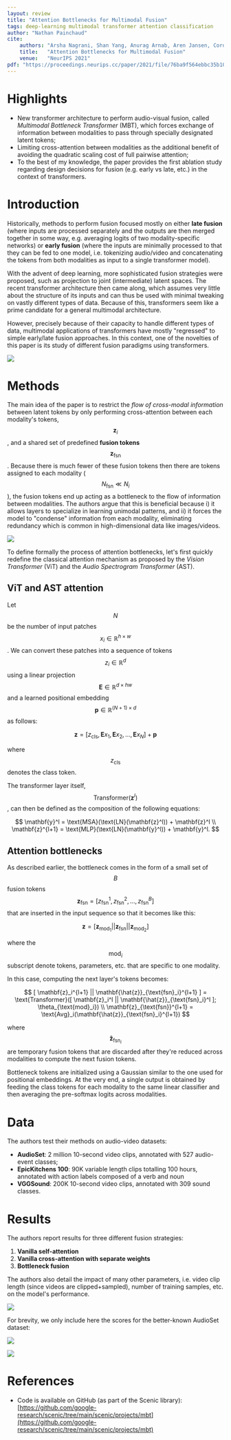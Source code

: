```yaml
---
layout: review
title: "Attention Bottlenecks for Multimodal Fusion"
tags: deep-learning multimodal transformer attention classification
author: "Nathan Painchaud"
cite:
    authors: "Arsha Nagrani, Shan Yang, Anurag Arnab, Aren Jansen, Cordelia Schmid, Chen Sun"
    title:   "Attention Bottlenecks for Multimodal Fusion"
    venue:   "NeurIPS 2021"
pdf: "https://proceedings.neurips.cc/paper/2021/file/76ba9f564ebbc35b1014ac498fafadd0-Paper.pdf"
---
```



# Highlights
- New transformer architecture to perform audio-visual fusion, called *Multimodal Bottleneck Transformer* (MBT), which
forces exchange of information between modalities to pass through specially designated latent tokens;
- Limiting cross-attention between modalities as the additional benefit of avoiding the quadratic scaling cost of full
pairwise attention;
- To the best of my knowledge, the paper provides the first ablation study regarding design decisions for fusion (e.g.
early vs late, etc.) in the context of transformers.


# Introduction
Historically, methods to perform fusion focused mostly on either **late fusion** (where inputs are processed separately
and the outputs are then merged together in some way, e.g. averaging logits of two modality-specific networks) or
**early fusion** (where the inputs are minimally processed to that they can be fed to one model, i.e. tokenizing
audio/video and concatenating the tokens from both modalities as input to a single transformer model).

With the advent of deep learning, more sophisticated fusion strategies were proposed, such as projection to joint 
(intermediate) latent spaces. The recent transformer architecture then came along, which assumes very little about the
structure of its inputs and can thus be used with minimal tweaking on vastly different types of data. Because of this,
transformers seem like a prime candidate for a general multimodal architecture.

However, precisely because of their capacity to handle different types of data, multimodal applications of transformers
have mostly "regressed" to simple early/late fusion approaches. In this context, one of the novelties of this paper is
its study of different fusion paradigms using transformers.

![](/collections/images/AttentionBottleneckMultimodalFusion/figure1.jpg)


# Methods
The main idea of the paper is to restrict the *flow of cross-modal information* between latent tokens by only performing
cross-attention between each modality's tokens, $$\mathbf{z}_i$$, and a shared set of predefined **fusion tokens** $$\mathbf{z}_{\text{fsn}}$$.
Because there is much fewer of these fusion tokens then there are tokens assigned to each modality ($$N_{\text{fsn}} \ll N_{i}$$),
the fusion tokens end up acting as a bottleneck to the flow of information between modalities. The authors argue that
this is beneficial because i) it allows layers to specialize in learning unimodal patterns, and ii) it forces the model
to "condense" information from each modality, eliminating redundancy which is common in high-dimensional data like
images/videos.

![](/collections/images/AttentionBottleneckMultimodalFusion/figure2.jpg)

To define formally the process of attention bottlenecks, let's first quickly redefine the classical attention mechanism
as proposed by the *Vision Transformer* (ViT) and the *Audio Spectrogram Transformer* (AST).

## ViT and AST attention
Let $$N$$ be the number of input patches $$x_i \in \mathbb{R}^{h \times w}$$. We can convert these patches into a
sequence of tokens $$z_i \in \mathbb{R}^d$$ using a linear projection $$\mathbf{E} \in \mathbb{R}^{d \times hw}$$ and a
learned positional embedding $$\mathbf{p} \in \mathbb{R}^{(N + 1) \times d}$$ as follows:

$$
\mathbf{z} = [z_{\text{cls}}, \mathbf{E}x_1,\mathbf{E}x_2,\dots,\mathbf{E}x_N] + \mathbf{p}
$$

where $$z_{\text{cls}}$$ denotes the class token.

The transformer layer itself, $$\text{Transformer}(\mathbf{z}^l)$$, can then be defined as the composition of the
following equations:

$$
\mathbf{y}^l = \text{MSA}(\text{LN}(\mathbf{z}^l)) + \mathbf{z}^l \\
\mathbf{z}^{l+1} = \text{MLP}(\text{LN}(\mathbf{y}^l)) + \mathbf{y}^l.
$$

## Attention bottlenecks
As described earlier, the bottleneck comes in the form of a small set of $$B$$ fusion tokens $$\mathbf{z}_{\text{fsn}} = [z_{\text{fsn}}^1,z_{\text{fsn}}^2,\dots,z_{\text{fsn}}^B]$$ that are inserted in the input sequence so that it becomes like this:

$$
\mathbf{z} = [\mathbf{z}_{\text{mod}_1} || \mathbf{z}_{\text{fsn}} || \mathbf{z}_{\text{mod}_2}]
$$

where the $$\text{mod}_i$$ subscript denote tokens, parameters, etc. that are specific to one modality.

In this case, computing the next layer's tokens becomes:

$$
[ \mathbf{z}_i^{l+1} || \mathbf{\hat{z}}_{\text{fsn}_i}^{l+1} ] = \text{Transformer}([ \mathbf{z}_i^l || \mathbf{\hat{z}}_{\text{fsn}_i}^l ]; \theta_{\text{mod}_i}) \\
\mathbf{z}_{\text{fsn}}^{l+1} = \text{Avg}_i(\mathbf{\hat{z}}_{\text{fsn}_i}^{l+1})
$$

where $$\mathbf{\hat{z}}_{\text{fsn}_i}$$ are temporary fusion tokens that are discarded after they're reduced across
modalities to compute the next fusion tokens.

Bottleneck tokens are initialized using a Gaussian similar to the one used for positional embeddings. At the very end, a
single output is obtained by feeding the class tokens for each modality to the same linear classifier and then averaging
the pre-softmax logits across modalities.


# Data
The authors test their methods on audio-video datasets:
- **AudioSet**: 2 million 10-second video clips, annotated with 527 audio-event classes;
- **EpicKitchens 100**: 90K variable length clips totalling 100 hours, annotated with action labels composed of a verb
and noun
- **VGGSound**: 200K 10-second video clips, annotated with 309 sound classes.


# Results
The authors report results for three different fusion strategies:
1. **Vanilla self-attention**
2. **Vanilla cross-attention with separate weights**
3. **Bottleneck fusion**

The authors also detail the impact of many other parameters, i.e. video clip length (since videos are clipped+sampled),
number of training samples, etc. on the model's performance.

![](/collections/images/AttentionBottleneckMultimodalFusion/figure3.jpg)

For brevity, we only include here the scores for the better-known AudioSet dataset:

![](/collections/images/AttentionBottleneckMultimodalFusion/table1.jpg)

![](/collections/images/AttentionBottleneckMultimodalFusion/figure6.jpg)


# References
- Code is available on GitHub (as part of the Scenic library): [https://github.com/google-research/scenic/tree/main/scenic/projects/mbt](https://github.com/google-research/scenic/tree/main/scenic/projects/mbt)
